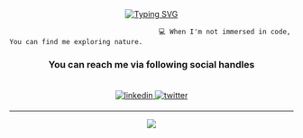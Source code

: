 <div align="center">
  <a href="https://git.io/typing-svg"><img src="https://readme-typing-svg.demolab.com?font=Fira+Code&pause=1000&color=573DC8&center=true&width=435&lines=Hey+There+!%F0%9F%91%8B+;I+AM+SIMRAN+;A+WEB+DEVLOPER." alt="Typing SVG" /></a>
  </div>

    
                                         💻 When I'm not immersed in code, You can find me exploring nature. 


### <div align="center">You can reach me via following social handles </div><br />
  <div align="center">
<a href="https://linkedin.com/in/simranpatle" target="_blank">
<img src=https://img.shields.io/badge/linkedin-%231E77B5.svg?&style=for-the-badge&logo=linkedin&logoColor=white alt=linkedin style="margin-bottom: 5px;" />
</a>
<a href="https://twitter.com/simranpatle" target="_blank">
<img src=https://img.shields.io/badge/twitter-%2300acee.svg?&style=for-the-badge&logo=twitter&logoColor=white alt=twitter style="margin-bottom: 5px;" />
</a>
</div> 

____


<div align="center">
<img src="https://github-readme-streak-stats.herokuapp.com?user=simranpatle&theme=nightowl&hide_border=true&border_radius=4&date_format=%5BY.%5Dn.j&exclude_days=Sun&card_width=560&hide_current_streak=true" align="center" />
</div>
</br>

<br/>


  
